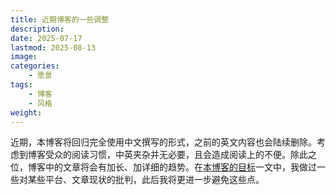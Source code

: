 ```yaml
---
title: 近期博客的一些调整
description: 
date: 2025-07-17
lastmod: 2025-08-13
image: 
categories:
    - 愿景
tags:
    - 博客
    - 风格
weight: 
---
```


近期，本博客将回归完全使用中文撰写的形式，之前的英文内容也会陆续删除。考虑到博客受众的阅读习惯，中英夹杂并无必要，且会造成阅读上的不便。除此之位，博客中的文章将会有加长、加详细的趋势。在[本博客的目标](https://eggroll.pages.dev/p/本博客的目标/)一文中，我做过一些对某些平台、文章现状的批判，此后我将更进一步避免这些点。
